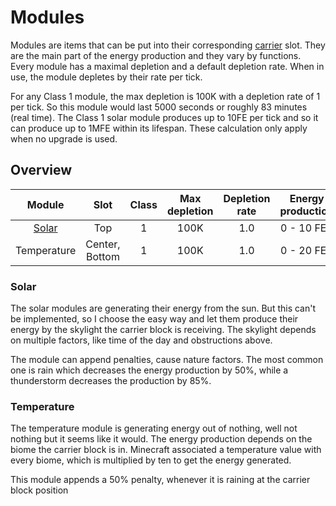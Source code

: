 # Modules
Modules are items that can be put into their corresponding [carrier](CARRIER.MD#gui) slot.
They are the main part of the energy production and they vary by functions.
Every module has a maximal depletion and a default depletion rate.
When in use, the module depletes by their rate per tick.

For any Class 1 module, the max depletion is 100K with a depletion rate of 1 per tick.
So this module would last 5000 seconds or roughly 83 minutes (real time).
The Class 1 solar module produces up to 10FE per tick and so it can produce up to 1MFE within its lifespan.
These calculation only apply when no upgrade is used.

## Overview

| Module            | Slot     | Class | Max depletion     | Depletion rate    | Energy production |
| :---------------: | :------: | :---: | :---------------: | :---------------: | :---------------: |
| [Solar](#solar)   | Top      | 1     | 100K              | 1.0               | 0 - 10 FE/t       |
| Temperature       | Center, Bottom   | 1     | 100K              | 1.0               | 0 - 20 FE/t       |


### Solar
The solar modules are generating their energy from the sun.
But this can't be implemented, so I choose the easy way and let them produce their energy by the skylight the carrier block is receiving.
The skylight depends on multiple factors, like time of the day and obstructions above.

The module can append penalties, cause nature factors.
The most common one is rain which decreases the energy production by 50%, while a thunderstorm decreases the production by 85%.

### Temperature
The temperature module is generating energy out of nothing, well not nothing but it seems like it would.
The energy production depends on the biome the carrier block is in.
Minecraft associated a temperature value with every biome, which is multiplied by ten to get the energy generated.

This module appends a 50% penalty, whenever it is raining at the carrier block position